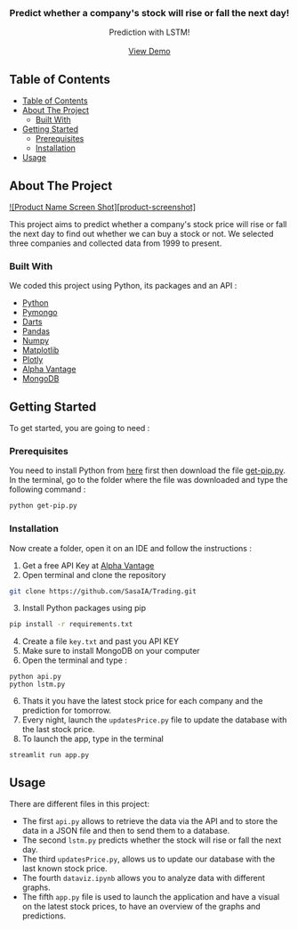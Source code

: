 <br />
<p align="center">
  <h3 align="center">Predict whether a company's stock will rise or fall the next day!</h3>

  <p align="center">
    Prediction with LSTM!
    <br />
    <br />
    <a href="https://github.com/othneildrew/Best-README-Template">View Demo</a>
</p>

<!-- TABLE OF CONTENTS -->
## Table of Contents

- [Table of Contents](#table-of-contents)
- [About The Project](#about-the-project)
  - [Built With](#built-with)
- [Getting Started](#getting-started)
  - [Prerequisites](#prerequisites)
  - [Installation](#installation)
- [Usage](#usage)

<!-- ABOUT THE PROJECT -->
## About The Project

[![Product Name Screen Shot][product-screenshot]](https://example.com)

This project aims to predict whether a company's stock price will rise or fall the next day to find out whether we can buy a stock or not. We selected three companies and collected data from 1999 to present.

### Built With
We coded this project using Python, its packages and an API :

* [Python](https://www.python.org)
* [Pymongo](https://pymongo.readthedocs.io/en/stable/)
* [Darts](https://unit8co.github.io/darts/)
* [Pandas](https://pandas.pydata.org/)
* [Numpy](https://numpy.org/)
* [Matplotlib](https://matplotlib.org/)
* [Plotly](https://plotly.com/python/)
* [Alpha Vantage](https://www.alphavantage.co/)
* [MongoDB](https://docs.mongodb.com/)

<!-- GETTING STARTED -->
## Getting Started

To get started, you are going to need :

### Prerequisites

You need to install Python from [here](https://www.python.org/downloads/) first then download the file [get-pip.py](https://bootstrap.pypa.io/get-pip.py). In the terminal, go to the folder where the file was downloaded and type the following command :

```sh
python get-pip.py
```

### Installation

Now create a folder, open it on an IDE and follow the instructions :

1. Get a free API Key at [Alpha Vantage](https://www.alphavantage.co)
2. Open terminal and clone the repository
```sh
git clone https://github.com/SasaIA/Trading.git
```
3. Install Python packages using pip
```sh
pip install -r requirements.txt
```
4. Create a file `key.txt` and past you API KEY
5. Make sure to install MongoDB on your computer
6. Open the terminal and type :
```
python api.py
python lstm.py
```
6. Thats it you have the latest stock price for each company and the prediction for tomorrow.
7. Every night, launch the `updatesPrice.py` file to update the database with the last stock price.
8. To launch the app, type in the terminal
```
streamlit run app.py
 ```

<!-- USAGE EXAMPLES -->
## Usage

There are different files in this project:
- The first `api.py` allows to retrieve the data via the API and to store the data in a JSON file and then to send them to a database.
- The second `lstm.py` predicts whether the stock will rise or fall the next day.
- The third `updatesPrice.py`, allows us to update our database with the last known stock price.
- The fourth `dataviz.ipynb` allows you to analyze data with different graphs.
- The fifth `app.py` file is used to launch the application and have a visual on the latest stock prices, to have an overview of the graphs and predictions.